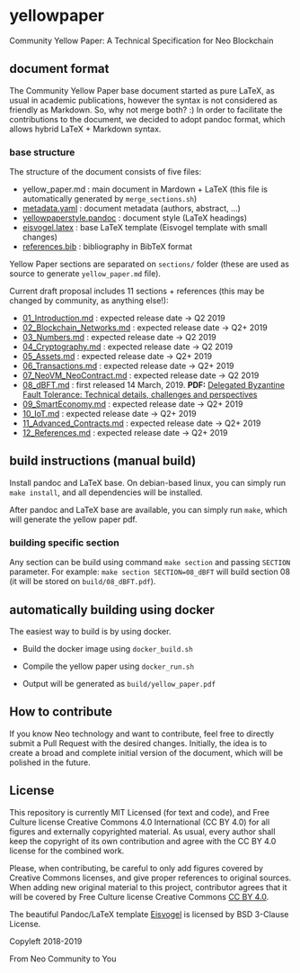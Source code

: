 # yellowpaper
Community Yellow Paper: A Technical Specification for Neo Blockchain

## document format
The Community Yellow Paper base document started as pure LaTeX, as usual in academic publications, however the syntax is not considered as friendly as Markdown. So, why not merge both? :)
In order to facilitate the contributions to the document, we decided to adopt pandoc format, which allows hybrid LaTeX + Markdown syntax.

### base structure
The structure of the document consists of five files:
- yellow_paper.md : main document in Mardown + LaTeX (this file is automatically generated by `merge_sections.sh`)
- [metadata.yaml](doc-base/metadata.yaml) : document metadata (authors, abstract, ...)
- [yellowpaperstyle.pandoc](doc-base/yellowpaperstyle.pandoc) : document style (LaTeX headings)
- [eisvogel.latex](doc-base/eisvogel.latex) : base LaTeX template (Eisvogel template with small changes)
- [references.bib](doc-base/references.bib) : bibliography in BibTeX format

Yellow Paper sections are separated on `sections/` folder (these are used as source to generate `yellow_paper.md` file).

Current draft proposal includes 11 sections + references (this may be changed by community, as anything else!):
- [01_Introduction.md](sections/01_Introduction.md) : expected release date -> Q2 2019
- [02_Blockchain_Networks.md](sections/02_Blockchain_Networks.md) : expected release date -> Q2+ 2019
- [03_Numbers.md](sections/03_Numbers.md) : expected release date -> Q2 2019
- [04_Cryptography.md](sections/04_Cryptography.md) : expected release date -> Q2 2019
- [05_Assets.md](sections/05_Assets.md) : expected release date -> Q2+ 2019
- [06_Transactions.md](sections/06_Transactions.md) : expected release date -> Q2+ 2019
- [07_NeoVM_NeoContract.md](sections/07_NeoVM_NeoContract.md) : expected release date -> Q2 2019
- [08_dBFT.md](sections/08_dBFT.md) : first released 14 March, 2019. **PDF:** [Delegated Byzantine Fault Tolerance: Technical details, challenges and perspectives](releases/08_dBFT.pdf)
- [09_SmartEconomy.md](sections/09_SmartEconomy.md) : expected release date -> Q2+ 2019
- [10_IoT.md](sections/10_IoT.md) : expected release date -> Q2+ 2019
- [11_Advanced_Contracts.md](sections/11_Advanced_Contracts.md) : expected release date -> Q2+ 2019
- [12_References.md](sections/12_References.md) : expected release date -> Q2+ 2019


## build instructions (manual build)
Install pandoc and LaTeX base. On debian-based linux, you can simply run `make install`, and all dependencies will be installed.

After pandoc and LaTeX base are available, you can simply run `make`, which will generate the yellow paper pdf.

### building specific section
Any section can be build using command `make section` and passing `SECTION` parameter.
For example: `make section SECTION=08_dBFT` will build section 08 (it will be stored on `build/08_dBFT.pdf`).

## automatically building using docker
The easiest way to build is by using docker.

* Build the docker image using `docker_build.sh`

* Compile the yellow paper using `docker_run.sh`

* Output will be generated as `build/yellow_paper.pdf`

## How to contribute
If you know Neo technology and want to contribute, feel free to directly submit a Pull Request with the desired changes.
Initially, the idea is to create a broad and complete initial version of the document, which will be polished in the future.

## License

This repository is currently MIT Licensed (for text and code), and Free Culture license Creative Commons 4.0 International (CC BY 4.0) for all figures and externally copyrighted material.
As usual, every author shall keep the copyright of its own contribution and agree with the CC BY 4.0 license for the combined work.

Please, when contributing, be careful to only add figures covered by Creative Commons licenses, and give proper references to original sources.
When adding new original material to this project, contributor agrees that it will be covered by Free Culture license Creative Commons [CC BY 4.0](https://creativecommons.org/licenses/by/4.0/).

The beautiful Pandoc/LaTeX template [Eisvogel](https://github.com/Wandmalfarbe/pandoc-latex-template/) is licensed by BSD 3-Clause License.

Copyleft 2018-2019

From Neo Community to You
